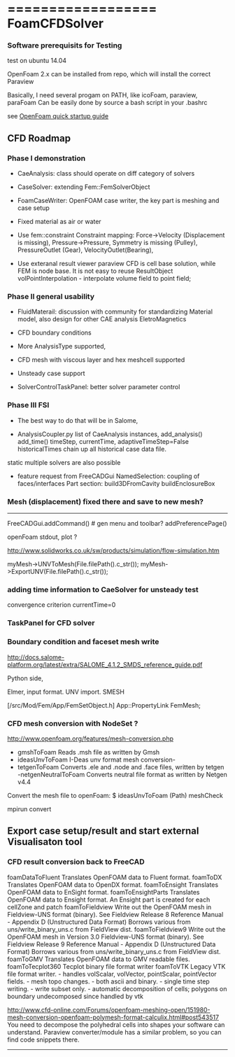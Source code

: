 ==================
FoamCFDSolver
===================

### Software prerequisits for Testing

test on ubuntu 14.04

OpenFoam 2.x can be installed from repo, which will install the correct Paraview

Basically, I need several progam on PATH, like icoFoam, paraview, paraFoam
Can be easily done by source a bash script in your .bashrc

see [OpenFoam quick startup guide]()



## CFD Roadmap

### Phase I demonstration 

- CaeAnalysis: class should operate on diff category of solvers
- CaseSolver: extending Fem::FemSolverObject
- FoamCaseWriter: OpenFOAM case writer, the key part is meshing and case setup
- Fixed material as air or water
- Use fem::constraint Constraint mapping: 
    Force->Velocity (Displacement is missing), 
    Pressure->Pressure, Symmetry is missing (Pulley), 
    PressureOutlet (Gear), VelocityOutlet(Bearing),

- Use exteranal result viewer paraview
    CFD is cell base solution, while FEM is node base. It is not easy to reuse ResultObject 
    volPointInterpolation - interpolate volume field to point field;

### Phase II general usability

- FluidMaterail: discussion with community for standardizing Material model, 
   also design for other CAE analysis EletroMagnetics
- CFD boundary conditions

- More AnalysisType supported, 
   
- CFD mesh with viscous layer and hex meshcell supported
- Unsteady case support
- SolverControlTaskPanel: better solver parameter control


### Phase III  FSI 

- The best way to do that will be in Salome, 

- AnalysisCoupler.py
list of CaeAnalysis instances,  add_analysis()  add_time()
timeStep, currentTime,  adaptiveTimeStep=False
historicalTimes chain up all historical case data file. 

static multiple solvers are also possible

- feature request from FreeCADGui
NamedSelection: coupling of faces/interfaces
Part section: build3DFromCavity buildEnclosureBox


### Mesh (displacement) fixed there and save to new mesh? 

*************************************

FreeCADGui.addCommand() # gen menu and toolbar?
addPreferencePage()

openFoam stdout, plot ?

http://www.solidworks.co.uk/sw/products/simulation/flow-simulation.htm

myMesh->UNVToMesh(File.filePath().c_str());
myMesh->ExportUNV(File.filePath().c_str());

### adding time information to CaeSolver for unsteady test

convergence  criterion
currentTime=0


### TaskPanel for CFD solver


### Boundary condition and faceset mesh write 

http://docs.salome-platform.org/latest/extra/SALOME_4.1.2_SMDS_reference_guide.pdf

Python side,

Elmer, input format.
UNV import. SMESH




[/src/Mod/Fem/App/FemSetObject.h]
App::PropertyLink FemMesh;


### CFD mesh conversion with NodeSet ?

<http://www.openfoam.org/features/mesh-conversion.php>

- gmshToFoam	Reads .msh file as written by Gmsh
- ideasUnvToFoam	I-Deas unv format mesh conversion- 
- tetgenToFoam	Converts .ele and .node and .face files, written by tetgen
-netgenNeutralToFoam	Converts neutral file format as written by Netgen v4.4

Convert the mesh file to openFoam: 
$ ideasUnvToFoam <root> <caseName> (Path) <meshFile>
meshCheck

mpirun
convert

## Export case setup/result and start external Visualisaton tool

### CFD result conversion back to FreeCAD

 foamDataToFluent Translates OpenFOAM data to Fluent format.
 foamToDX Translates OpenFOAM data to OpenDX format.
 foamToEnsight Translates OpenFOAM data to EnSight format.
 foamToEnsightParts Translates OpenFOAM data to Ensight format. An Ensight part is created for each cellZone and patch
 foamToFieldview Write out the OpenFOAM mesh in Fieldview-UNS format (binary). See Fieldview Release 8 Reference Manual - Appendix D (Unstructured Data Format) Borrows various from uns/write_binary_uns.c from FieldView dist.
 foamToFieldview9 Write out the OpenFOAM mesh in Version 3.0 Fieldview-UNS format (binary). See Fieldview Release 9 Reference Manual - Appendix D (Unstructured Data Format) Borrows various from uns/write_binary_uns.c from FieldView dist.
 foamToGMV Translates OpenFOAM data to GMV readable files.
 foamToTecplot360 Tecplot binary file format writer
 foamToVTK Legacy VTK file format writer. - handles volScalar, volVector, pointScalar, pointVector fields. - mesh topo changes. - both ascii and binary. - single time step writing. - write subset only. - automatic decomposition of cells; polygons on boundary undecomposed since handled by vtk


http://www.cfd-online.com/Forums/openfoam-meshing-open/151980-mesh-conversion-openfoam-polymesh-format-calculix.html#post543517
You need to decompose the polyhedral cells into shapes your software can understand. Paraview converter/module has a similar problem, so you can find code snippets there.


****************************************



